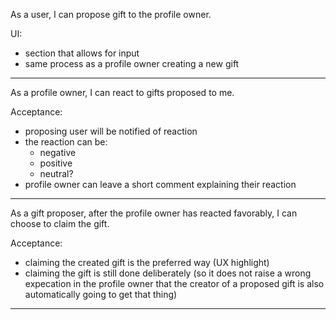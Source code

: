 As a user, I can propose gift to the profile owner.

UI:
- section that allows for input
- same process as a profile owner creating a new gift

---

As a profile owner, I can react to gifts proposed to me.

Acceptance:
- proposing user will be notified of reaction
- the reaction can be:
  - negative
  - positive
  - neutral?
- profile owner can leave a short comment explaining their reaction

---

As a gift proposer, after the profile owner has reacted favorably, I can
choose to claim the gift.

Acceptance:
- claiming the created gift is the preferred way (UX highlight)
- claiming the gift is still done deliberately (so it does not raise a wrong
expecation in the profile owner that the creator of a proposed gift is
also automatically going to get that thing)

---

